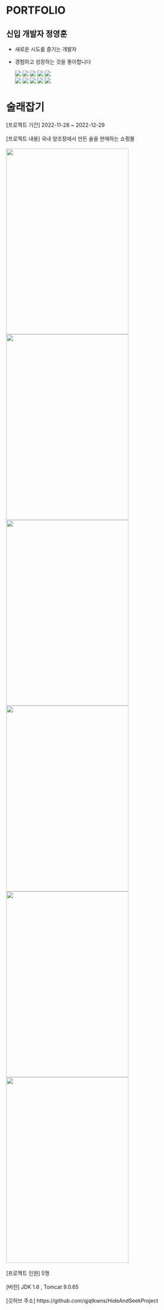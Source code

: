 # PORTFOLIO
## 신입 개발자 정영훈

- 새로운 시도를 즐기는 개발자
- 경험하고 성장하는 것을 좋아합니다

  <img src="https://img.shields.io/badge/java-007396?style=for-the-badge&logo=java&logoColor=white"> 
  <img src="https://img.shields.io/badge/html5-E34F26?style=for-the-badge&logo=html5&logoColor=white"> 
  <img src="https://img.shields.io/badge/css-1572B6?style=for-the-badge&logo=css3&logoColor=white"> 
  <img src="https://img.shields.io/badge/javascript-F7DF1E?style=for-the-badge&logo=javascript&logoColor=black"> 
  <img src="https://img.shields.io/badge/jquery-0769AD?style=for-the-badge&logo=jquery&logoColor=white">
  <br>
  
  <img src="https://img.shields.io/badge/oracle-F80000?style=for-the-badge&logo=oracle&logoColor=white"> 
  <img src="https://img.shields.io/badge/spring-6DB33F?style=for-the-badge&logo=spring&logoColor=white"> 
  <img src="https://img.shields.io/badge/bootstrap-7952B3?style=for-the-badge&logo=bootstrap&logoColor=white">
  <img src="https://img.shields.io/badge/apache tomcat-F8DC75?style=for-the-badge&logo=apachetomcat&logoColor=white">
  <img src="https://img.shields.io/badge/github-181717?style=for-the-badge&logo=github&logoColor=white">

<div><h1>술래잡기 </h1></div>

<div>
  [프로젝트 기간] 2022-11-28 ~ 2022-12-29
  <br>
  <br>
  [프로젝트 내용] 국내 양조장에서 만든 술을 판매하는 쇼핑몰
  <br>
  <br>
  <img src="https://user-images.githubusercontent.com/111169711/211463676-bd5854ea-c521-4be6-a01b-48d5f691ebe7.gif" width="330" height="500"/>
  <img src="https://user-images.githubusercontent.com/111169711/211472502-97554c51-a5cb-4768-8fc9-5211e14cb2ae.gif" width="330" height="500"/>
  <img src="https://user-images.githubusercontent.com/111169711/211472510-6a813be6-8818-407d-8c47-312bdbcfa8e2.gif" width="330" height="500"/>
  <br>
  
  <img src="https://user-images.githubusercontent.com/111169711/211472520-03e5d688-c2cd-4258-b121-16acfd894833.gif" width="330" height="500"/>
  <img src="https://user-images.githubusercontent.com/111169711/211472521-d92b6b9f-eab2-40c2-a0ee-67e3c184c87e.gif" width="330" height="500"/>
  <img src="https://user-images.githubusercontent.com/111169711/211472524-64c149bf-c8b7-459b-a534-a7385cc4dc5b.gif" width="330" height="500"/>

  <br>
  <br>
  [프로젝트 인원] 5명
  <br>
  <br>
  [버전] JDK 1.6 , Tomcat 9.0.65
  <br>
  <br>
  [깃허브 주소] https://github.com/qjqtkwns/HideAndSeekProject
</div>
